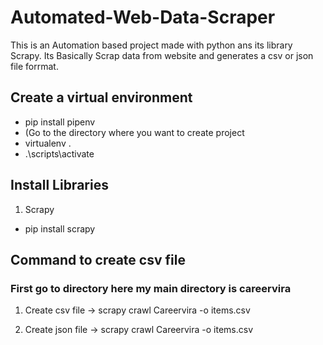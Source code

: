 # Automated-Web-Data-Scraper
This is an Automation based project made with python ans its library Scrapy. Its Basically Scrap data from website and generates a csv or json file forrmat.

## Create a virtual environment
 - pip install pipenv
 - (Go to the directory where you want to create project
 - virtualenv .
 - .\scripts\activate

## Install Libraries
1. Scrapy
 - pip install scrapy
 
## Command to create csv file 

### First go to directory here my main directory is careervira 

1. Create csv file
 ->  scrapy crawl Careervira -o items.csv 

2. Create json file
 ->  scrapy crawl Careervira -o items.csv
 
 
